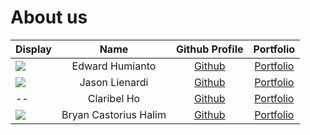 # About us

Display |         Name          |               Github Profile                | Portfolio 
--------|:---------------------:|:-------------------------------------------:|:---------:
![](https://via.placeholder.com/100.png?text=Photo) |    Edward Humianto    |   [Github](https://github.com/edwardhumi)   | [Portfolio](docs/team/edwardhumi.md)
![](https://via.placeholder.com/100.png?text=Photo) |    Jason Lienardi     | [Github](https://github.com/jasonlienardi)  | [Portfolio](docs/team/jasonlienardi.md)
-- |      Claribel Ho      |  [Github](https://github.com/claribelho)   | [Portfolio](docs/team/claribelho.md)
![](https://via.placeholder.com/100.png?text=Photo) | Bryan Castorius Halim | [Github](https://github.com/BryanCastorius) | [Portfolio](docs/team/bryancastorius.md)